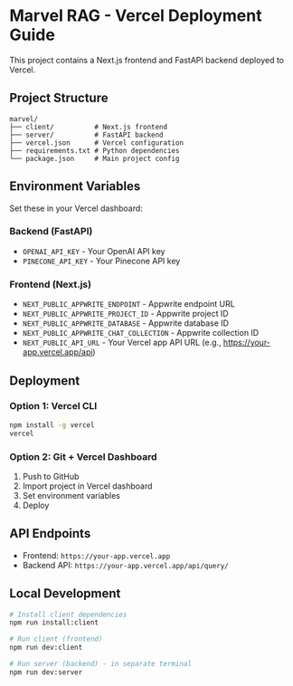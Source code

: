 # Marvel RAG - Vercel Deployment Guide

This project contains a Next.js frontend and FastAPI backend deployed to Vercel.

## Project Structure

```
marvel/
├── client/          # Next.js frontend
├── server/          # FastAPI backend
├── vercel.json      # Vercel configuration
├── requirements.txt # Python dependencies
└── package.json     # Main project config
```

## Environment Variables

Set these in your Vercel dashboard:

### Backend (FastAPI)
- `OPENAI_API_KEY` - Your OpenAI API key
- `PINECONE_API_KEY` - Your Pinecone API key

### Frontend (Next.js)
- `NEXT_PUBLIC_APPWRITE_ENDPOINT` - Appwrite endpoint URL
- `NEXT_PUBLIC_APPWRITE_PROJECT_ID` - Appwrite project ID
- `NEXT_PUBLIC_APPWRITE_DATABASE` - Appwrite database ID
- `NEXT_PUBLIC_APPWRITE_CHAT_COLLECTION` - Appwrite collection ID
- `NEXT_PUBLIC_API_URL` - Your Vercel app API URL (e.g., https://your-app.vercel.app/api)

## Deployment

### Option 1: Vercel CLI
```bash
npm install -g vercel
vercel
```

### Option 2: Git + Vercel Dashboard
1. Push to GitHub
2. Import project in Vercel dashboard
3. Set environment variables
4. Deploy

## API Endpoints

- Frontend: `https://your-app.vercel.app`
- Backend API: `https://your-app.vercel.app/api/query/`

## Local Development

```bash
# Install client dependencies
npm run install:client

# Run client (frontend)
npm run dev:client

# Run server (backend) - in separate terminal
npm run dev:server
```

